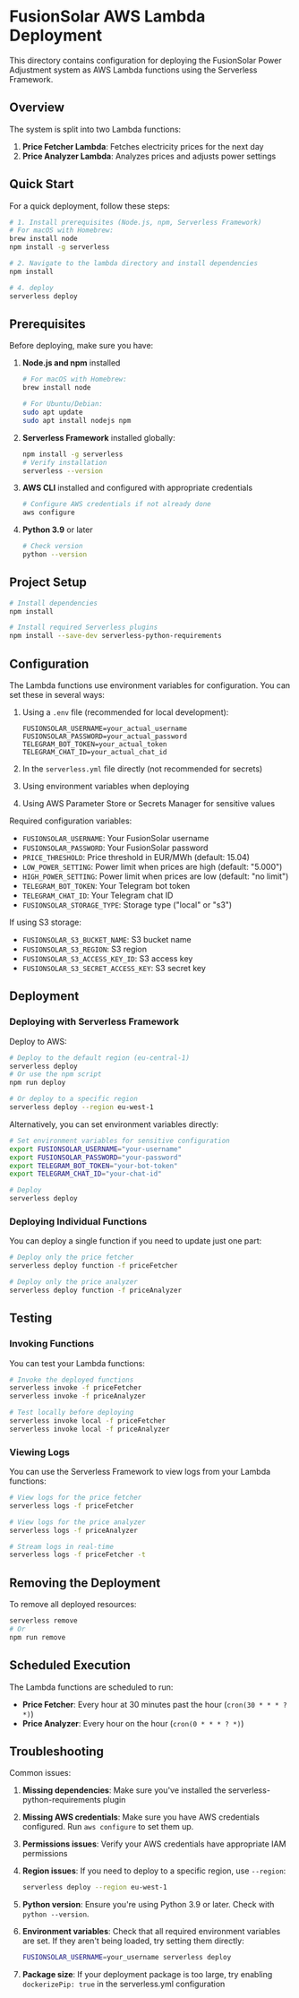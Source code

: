 # FusionSolar AWS Lambda Deployment

This directory contains configuration for deploying the FusionSolar Power Adjustment system as AWS Lambda functions using the Serverless Framework.

## Overview

The system is split into two Lambda functions:

1. **Price Fetcher Lambda**: Fetches electricity prices for the next day
2. **Price Analyzer Lambda**: Analyzes prices and adjusts power settings

## Quick Start

For a quick deployment, follow these steps:

```bash
# 1. Install prerequisites (Node.js, npm, Serverless Framework)
# For macOS with Homebrew:
brew install node
npm install -g serverless

# 2. Navigate to the lambda directory and install dependencies
npm install

# 4. deploy
serverless deploy
```

## Prerequisites

Before deploying, make sure you have:

1. **Node.js and npm** installed
   ```bash
   # For macOS with Homebrew:
   brew install node
   
   # For Ubuntu/Debian:
   sudo apt update
   sudo apt install nodejs npm
   ```

2. **Serverless Framework** installed globally:
   ```bash
   npm install -g serverless
   # Verify installation
   serverless --version
   ```

3. **AWS CLI** installed and configured with appropriate credentials
   ```bash
   # Configure AWS credentials if not already done
   aws configure
   ```

4. **Python 3.9** or later
   ```bash
   # Check version
   python --version
   ```

## Project Setup

```bash
# Install dependencies
npm install

# Install required Serverless plugins
npm install --save-dev serverless-python-requirements
```

## Configuration

The Lambda functions use environment variables for configuration. You can set these in several ways:

1. Using a `.env` file (recommended for local development):
   ```
   FUSIONSOLAR_USERNAME=your_actual_username
   FUSIONSOLAR_PASSWORD=your_actual_password
   TELEGRAM_BOT_TOKEN=your_actual_token
   TELEGRAM_CHAT_ID=your_actual_chat_id
   ```

2. In the `serverless.yml` file directly (not recommended for secrets)
3. Using environment variables when deploying
4. Using AWS Parameter Store or Secrets Manager for sensitive values

Required configuration variables:

- `FUSIONSOLAR_USERNAME`: Your FusionSolar username
- `FUSIONSOLAR_PASSWORD`: Your FusionSolar password
- `PRICE_THRESHOLD`: Price threshold in EUR/MWh (default: 15.04)
- `LOW_POWER_SETTING`: Power limit when prices are high (default: "5.000")
- `HIGH_POWER_SETTING`: Power limit when prices are low (default: "no limit")
- `TELEGRAM_BOT_TOKEN`: Your Telegram bot token
- `TELEGRAM_CHAT_ID`: Your Telegram chat ID
- `FUSIONSOLAR_STORAGE_TYPE`: Storage type ("local" or "s3")

If using S3 storage:
- `FUSIONSOLAR_S3_BUCKET_NAME`: S3 bucket name
- `FUSIONSOLAR_S3_REGION`: S3 region
- `FUSIONSOLAR_S3_ACCESS_KEY_ID`: S3 access key
- `FUSIONSOLAR_S3_SECRET_ACCESS_KEY`: S3 secret key

## Deployment

### Deploying with Serverless Framework

Deploy to AWS:

```bash
# Deploy to the default region (eu-central-1)
serverless deploy
# Or use the npm script
npm run deploy

# Or deploy to a specific region
serverless deploy --region eu-west-1
```

Alternatively, you can set environment variables directly:

```bash
# Set environment variables for sensitive configuration
export FUSIONSOLAR_USERNAME="your-username"
export FUSIONSOLAR_PASSWORD="your-password"
export TELEGRAM_BOT_TOKEN="your-bot-token"
export TELEGRAM_CHAT_ID="your-chat-id"

# Deploy
serverless deploy
```

### Deploying Individual Functions

You can deploy a single function if you need to update just one part:

```bash
# Deploy only the price fetcher
serverless deploy function -f priceFetcher

# Deploy only the price analyzer
serverless deploy function -f priceAnalyzer
```

## Testing

### Invoking Functions

You can test your Lambda functions:

```bash
# Invoke the deployed functions
serverless invoke -f priceFetcher
serverless invoke -f priceAnalyzer

# Test locally before deploying
serverless invoke local -f priceFetcher
serverless invoke local -f priceAnalyzer
```

### Viewing Logs

You can use the Serverless Framework to view logs from your Lambda functions:

```bash
# View logs for the price fetcher
serverless logs -f priceFetcher

# View logs for the price analyzer
serverless logs -f priceAnalyzer

# Stream logs in real-time
serverless logs -f priceFetcher -t
```

## Removing the Deployment

To remove all deployed resources:

```bash
serverless remove
# Or
npm run remove
```

## Scheduled Execution

The Lambda functions are scheduled to run:

- **Price Fetcher**: Every hour at 30 minutes past the hour (`cron(30 * * * ? *)`)
- **Price Analyzer**: Every hour on the hour (`cron(0 * * * ? *)`)

## Troubleshooting

Common issues:

1. **Missing dependencies**: Make sure you've installed the serverless-python-requirements plugin

2. **Missing AWS credentials**: Make sure you have AWS credentials configured. Run `aws configure` to set them up.

3. **Permissions issues**: Verify your AWS credentials have appropriate IAM permissions

4. **Region issues**: If you need to deploy to a specific region, use `--region`:
   ```bash
   serverless deploy --region eu-west-1
   ```

5. **Python version**: Ensure you're using Python 3.9 or later. Check with `python --version`.

6. **Environment variables**: Check that all required environment variables are set. If they aren't being loaded, try setting them directly:
   ```bash
   FUSIONSOLAR_USERNAME=your_username serverless deploy
   ```

7. **Package size**: If your deployment package is too large, try enabling `dockerizePip: true` in the serverless.yml configuration 

